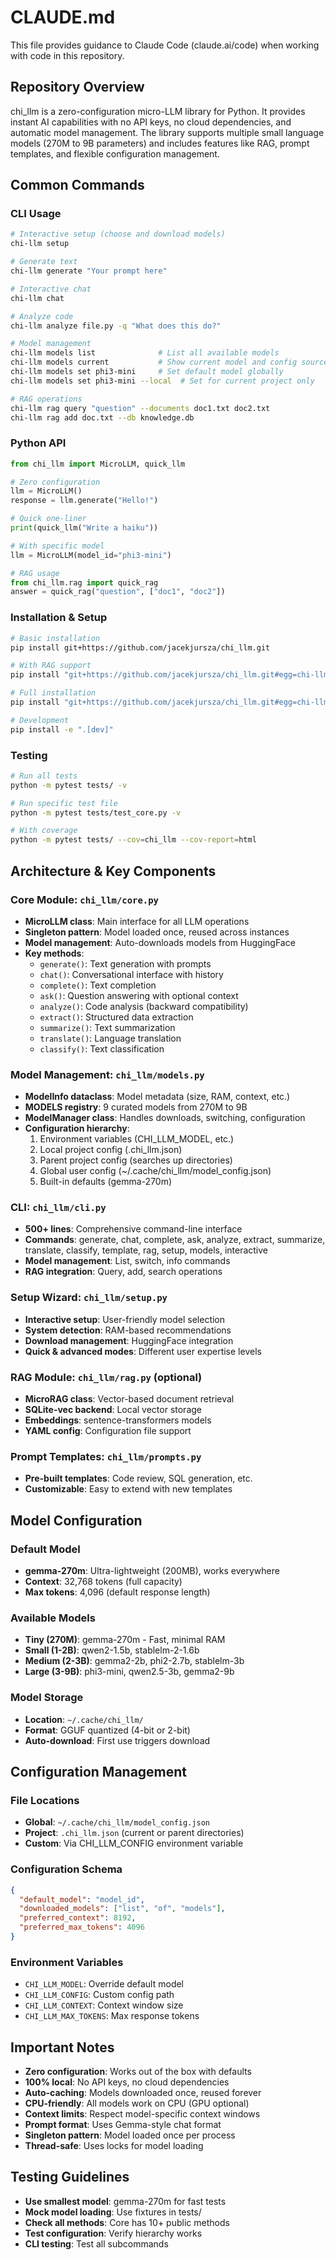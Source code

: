 # CLAUDE.md

This file provides guidance to Claude Code (claude.ai/code) when working with code in this repository.

## Repository Overview

chi_llm is a zero-configuration micro-LLM library for Python. It provides instant AI capabilities with no API keys, no cloud dependencies, and automatic model management. The library supports multiple small language models (270M to 9B parameters) and includes features like RAG, prompt templates, and flexible configuration management.

## Common Commands

### CLI Usage
```bash
# Interactive setup (choose and download models)
chi-llm setup

# Generate text
chi-llm generate "Your prompt here"

# Interactive chat
chi-llm chat

# Analyze code
chi-llm analyze file.py -q "What does this do?"

# Model management
chi-llm models list              # List all available models
chi-llm models current           # Show current model and config source
chi-llm models set phi3-mini     # Set default model globally
chi-llm models set phi3-mini --local  # Set for current project only

# RAG operations
chi-llm rag query "question" --documents doc1.txt doc2.txt
chi-llm rag add doc.txt --db knowledge.db
```

### Python API
```python
from chi_llm import MicroLLM, quick_llm

# Zero configuration
llm = MicroLLM()
response = llm.generate("Hello!")

# Quick one-liner
print(quick_llm("Write a haiku"))

# With specific model
llm = MicroLLM(model_id="phi3-mini")

# RAG usage
from chi_llm.rag import quick_rag
answer = quick_rag("question", ["doc1", "doc2"])
```

### Installation & Setup
```bash
# Basic installation
pip install git+https://github.com/jacekjursza/chi_llm.git

# With RAG support
pip install "git+https://github.com/jacekjursza/chi_llm.git#egg=chi-llm[rag]"

# Full installation
pip install "git+https://github.com/jacekjursza/chi_llm.git#egg=chi-llm[full]"

# Development
pip install -e ".[dev]"
```

### Testing
```bash
# Run all tests
python -m pytest tests/ -v

# Run specific test file
python -m pytest tests/test_core.py -v

# With coverage
python -m pytest tests/ --cov=chi_llm --cov-report=html
```

## Architecture & Key Components

### Core Module: `chi_llm/core.py`
- **MicroLLM class**: Main interface for all LLM operations
- **Singleton pattern**: Model loaded once, reused across instances
- **Model management**: Auto-downloads models from HuggingFace
- **Key methods**:
  - `generate()`: Text generation with prompts
  - `chat()`: Conversational interface with history
  - `complete()`: Text completion
  - `ask()`: Question answering with optional context
  - `analyze()`: Code analysis (backward compatibility)
  - `extract()`: Structured data extraction
  - `summarize()`: Text summarization
  - `translate()`: Language translation
  - `classify()`: Text classification

### Model Management: `chi_llm/models.py`
- **ModelInfo dataclass**: Model metadata (size, RAM, context, etc.)
- **MODELS registry**: 9 curated models from 270M to 9B
- **ModelManager class**: Handles downloads, switching, configuration
- **Configuration hierarchy**:
  1. Environment variables (CHI_LLM_MODEL, etc.)
  2. Local project config (.chi_llm.json)
  3. Parent project config (searches up directories)
  4. Global user config (~/.cache/chi_llm/model_config.json)
  5. Built-in defaults (gemma-270m)

### CLI: `chi_llm/cli.py`
- **500+ lines**: Comprehensive command-line interface
- **Commands**: generate, chat, complete, ask, analyze, extract, summarize, translate, classify, template, rag, setup, models, interactive
- **Model management**: List, switch, info commands
- **RAG integration**: Query, add, search operations

### Setup Wizard: `chi_llm/setup.py`
- **Interactive setup**: User-friendly model selection
- **System detection**: RAM-based recommendations
- **Download management**: HuggingFace integration
- **Quick & advanced modes**: Different user expertise levels

### RAG Module: `chi_llm/rag.py` (optional)
- **MicroRAG class**: Vector-based document retrieval
- **SQLite-vec backend**: Local vector storage
- **Embeddings**: sentence-transformers models
- **YAML config**: Configuration file support

### Prompt Templates: `chi_llm/prompts.py`
- **Pre-built templates**: Code review, SQL generation, etc.
- **Customizable**: Easy to extend with new templates

## Model Configuration

### Default Model
- **gemma-270m**: Ultra-lightweight (200MB), works everywhere
- **Context**: 32,768 tokens (full capacity)
- **Max tokens**: 4,096 (default response length)

### Available Models
- **Tiny (270M)**: gemma-270m - Fast, minimal RAM
- **Small (1-2B)**: qwen2-1.5b, stablelm-2-1.6b
- **Medium (2-3B)**: gemma2-2b, phi2-2.7b, stablelm-3b
- **Large (3-9B)**: phi3-mini, qwen2.5-3b, gemma2-9b

### Model Storage
- **Location**: `~/.cache/chi_llm/`
- **Format**: GGUF quantized (4-bit or 2-bit)
- **Auto-download**: First use triggers download

## Configuration Management

### File Locations
- **Global**: `~/.cache/chi_llm/model_config.json`
- **Project**: `.chi_llm.json` (current or parent directories)
- **Custom**: Via CHI_LLM_CONFIG environment variable

### Configuration Schema
```json
{
  "default_model": "model_id",
  "downloaded_models": ["list", "of", "models"],
  "preferred_context": 8192,
  "preferred_max_tokens": 4096
}
```

### Environment Variables
- `CHI_LLM_MODEL`: Override default model
- `CHI_LLM_CONFIG`: Custom config path
- `CHI_LLM_CONTEXT`: Context window size
- `CHI_LLM_MAX_TOKENS`: Max response tokens

## Important Notes

- **Zero configuration**: Works out of the box with defaults
- **100% local**: No API keys, no cloud dependencies
- **Auto-caching**: Models downloaded once, reused forever
- **CPU-friendly**: All models work on CPU (GPU optional)
- **Context limits**: Respect model-specific context windows
- **Prompt format**: Uses Gemma-style chat format
- **Singleton pattern**: Model loaded once per process
- **Thread-safe**: Uses locks for model loading

## Testing Guidelines

- **Use smallest model**: gemma-270m for fast tests
- **Mock model loading**: Use fixtures in tests/
- **Check all methods**: Core has 10+ public methods
- **Test configuration**: Verify hierarchy works
- **CLI testing**: Test all subcommands